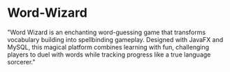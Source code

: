# Word-Wizard
"Word Wizard is an enchanting word-guessing game that transforms vocabulary building into spellbinding gameplay. Designed with JavaFX and MySQL, this magical platform combines learning with fun, challenging players to duel with words while tracking progress like a true language sorcerer."
